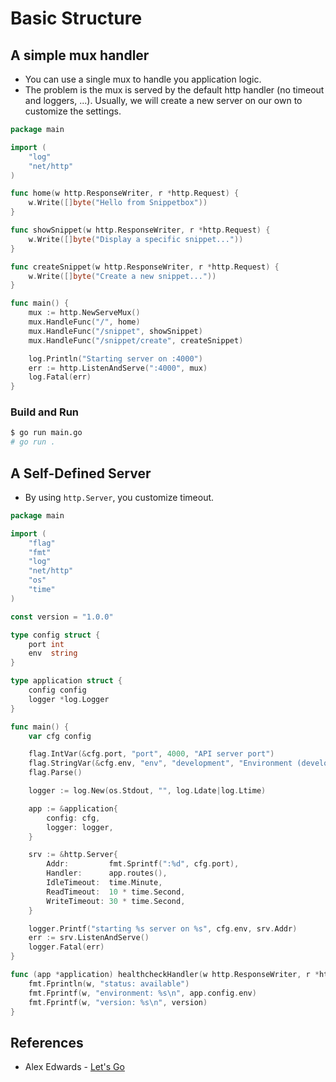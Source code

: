# Basic Structure

## A simple mux handler
- You can use a single mux to handle you application logic.
- The problem is the mux is served by the default http handler (no timeout and loggers, ...). Usually, we will create a new server on our own to customize the settings.
```go title="main.go"
package main

import (
    "log"
    "net/http"
)

func home(w http.ResponseWriter, r *http.Request) {
    w.Write([]byte("Hello from Snippetbox"))
}

func showSnippet(w http.ResponseWriter, r *http.Request) {
    w.Write([]byte("Display a specific snippet..."))
}

func createSnippet(w http.ResponseWriter, r *http.Request) {
    w.Write([]byte("Create a new snippet..."))
}

func main() {
    mux := http.NewServeMux()
    mux.HandleFunc("/", home)
    mux.HandleFunc("/snippet", showSnippet)
    mux.HandleFunc("/snippet/create", createSnippet)

    log.Println("Starting server on :4000")
    err := http.ListenAndServe(":4000", mux)
    log.Fatal(err)
}
```

### Build and Run
```bash
$ go run main.go
# go run .
```

## A Self-Defined Server
- By using `http.Server`, you customize timeout.
```go title="main.go"
package main

import (
	"flag"
	"fmt"
	"log"
	"net/http"
	"os"
	"time"
)

const version = "1.0.0"

type config struct {
	port int
	env  string
}

type application struct {
	config config
	logger *log.Logger
}

func main() {
	var cfg config

	flag.IntVar(&cfg.port, "port", 4000, "API server port")
	flag.StringVar(&cfg.env, "env", "development", "Environment (development|staging|production)")
	flag.Parse()

	logger := log.New(os.Stdout, "", log.Ldate|log.Ltime)

	app := &application{
		config: cfg,
		logger: logger,
	}

	srv := &http.Server{
		Addr:         fmt.Sprintf(":%d", cfg.port),
		Handler:      app.routes(),
		IdleTimeout:  time.Minute,
		ReadTimeout:  10 * time.Second,
		WriteTimeout: 30 * time.Second,
	}

	logger.Printf("starting %s server on %s", cfg.env, srv.Addr)
	err := srv.ListenAndServe()
	logger.Fatal(err)
}

func (app *application) healthcheckHandler(w http.ResponseWriter, r *http.Request) {
    fmt.Fprintln(w, "status: available")
    fmt.Fprintf(w, "environment: %s\n", app.config.env)
    fmt.Fprintf(w, "version: %s\n", version)
}
``` 

## References
- Alex Edwards - [Let's Go](https://lets-go.alexedwards.net/)